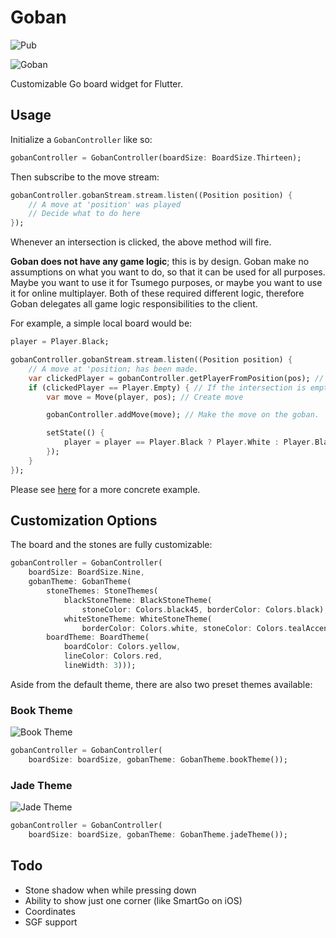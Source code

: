 # Goban

![Pub](https://img.shields.io/pub/v/goban.svg)

![Goban](https://res.cloudinary.com/dk4dtpymd/image/upload/c_scale,w_300/v1562940409/hwpmktcbazqa2qbwaale.gif "Goban")

Customizable Go board widget for Flutter.

## Usage

Initialize a `GobanController` like so:

```dart
gobanController = GobanController(boardSize: BoardSize.Thirteen);
```

Then subscribe to the move stream:

```dart
gobanController.gobanStream.stream.listen((Position position) {
    // A move at 'position' was played
    // Decide what to do here
});
```

Whenever an intersection is clicked, the above method will fire.

**Goban does not have any game logic**; this is by design. Goban make no assumptions on what you want to do, so that it can be used for all purposes. Maybe you want to use it for Tsumego purposes, or maybe you want to use it for online multiplayer. Both of these required different logic, therefore Goban delegates all game logic responsibilities to the client.

For example, a simple local board would be:

```dart
player = Player.Black;

gobanController.gobanStream.stream.listen((Position position) {
    // A move at 'position; has been made.
    var clickedPlayer = gobanController.getPlayerFromPosition(pos); // Get the intersection at 'position'
    if (clickedPlayer == Player.Empty) { // If the intersection is empty;
        var move = Move(player, pos); // Create move

        gobanController.addMove(move); // Make the move on the goban.

        setState(() {
            player = player == Player.Black ? Player.White : Player.Black; // Other players' turn
        });
    }
});
```

Please see [here](https://github.com/umutseven92/Goban/blob/master/lib/example/localBoard.dart) for a more concrete example.

## Customization Options

The board and the stones are fully customizable:

```dart
gobanController = GobanController(
    boardSize: BoardSize.Nine,
    gobanTheme: GobanTheme(
        stoneThemes: StoneThemes(
            blackStoneTheme: BlackStoneTheme(
                stoneColor: Colors.black45, borderColor: Colors.black),
            whiteStoneTheme: WhiteStoneTheme(
                borderColor: Colors.white, stoneColor: Colors.tealAccent)),
        boardTheme: BoardTheme(
            boardColor: Colors.yellow,
            lineColor: Colors.red,
            lineWidth: 3)));
```

Aside from the default theme, there are also two preset themes available:

### Book Theme

![Book Theme](https://res.cloudinary.com/dk4dtpymd/image/upload/c_scale,w_300/v1562940367/vt21rzfcrn2cj5mn6lzq.jpg "Book Theme")

```dart
gobanController = GobanController(
    boardSize: boardSize, gobanTheme: GobanTheme.bookTheme());
```

### Jade Theme

![Jade Theme](https://res.cloudinary.com/dk4dtpymd/image/upload/c_scale,w_300/v1562940367/gybzp2kxrwuejaoipbdl.jpg "Jade Theme")

```dart
gobanController = GobanController(
    boardSize: boardSize, gobanTheme: GobanTheme.jadeTheme());
```

## Todo

* Stone shadow when while pressing down
* Ability to show just one corner (like SmartGo on iOS)
* Coordinates
* SGF support
